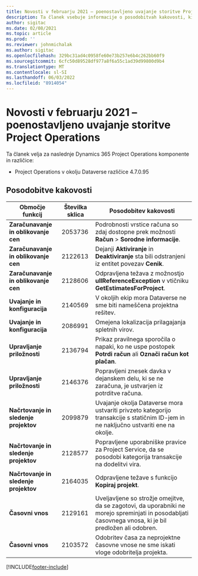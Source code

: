 ```yaml
---
title: Novosti v februarju 2021 – poenostavljeno uvajanje storitve Project Operations
description: Ta članek vsebuje informacije o posodobitvah kakovosti, ki so na voljo v izdaji različice Project Operations lite februarja 2021.
author: sigitac
ms.date: 02/08/2021
ms.topic: article
ms.prod: ''
ms.reviewer: johnmichalak
ms.author: sigitac
ms.openlocfilehash: 329bc31ad4c0958fe60e73b257e6b4c262bb60f9
ms.sourcegitcommit: 6cfc50d89528df977a8f6a55c1ad39d99800d9b4
ms.translationtype: MT
ms.contentlocale: sl-SI
ms.lasthandoff: 06/03/2022
ms.locfileid: "8914054"
---
```

# <a name="whats-new-february-2021---project-operations-lite-deployment"></a>Novosti v februarju 2021 – poenostavljeno uvajanje storitve Project Operations

Ta članek velja za naslednje Dynamics 365 Project Operations komponente in različice:

  - Project Operations v okolju Dataverse različice 4.7.0.95

## <a name="quality-updates"></a>Posodobitve kakovosti

| **Območje funkcij** | **Številka sklica** | **Posodobitev kakovosti** |
| --- | --- | --- |
| **Zaračunavanje in oblikovanje cen** | 2053736 | Podrobnosti vrstice računa so zdaj dostopne prek možnosti **Račun** > **Sorodne informacije**. |
| **Zaračunavanje in oblikovanje cen** | 2122613 | Dejanji **Aktiviranje** in **Deaktiviranje** sta bili odstranjeni iz entitet povezav **Cenik**. |
| **Zaračunavanje in oblikovanje cen** | 2128606 | Odpravljena težava z možnostjo **ullReferenceException** v vtičniku **GetEstimatesForProject**. |
| **Uvajanje in konfiguracija** | 2140569 | V okoljih ekip mora Dataverse ne sme biti nameščena projektna rešitev. |
| **Uvajanje in konfiguracija** | 2086991 | Omejena lokalizacija prilagajanja spletnih virov. |
| **Upravljanje priložnosti** | 2136794 | Prikaz pravilnega sporočila o napaki, ko ne uspe postopek **Potrdi račun** ali **Označi račun kot plačan**. |
| **Upravljanje priložnosti** | 2146376 | Popravljeni znesek davka v dejanskem delu, ki se ne zaračuna, je ustvarjen iz potrditve računa. |
| **Načrtovanje in sledenje projektov** | 2099879 | Uvajanje okolja Dataverse mora ustvariti privzeto kategorijo transakcije s statičnim ID-jem in ne naključno ustvariti ene na okolje. |
| **Načrtovanje in sledenje projektov** | 2128577 | Popravljene uporabniške pravice za Project Service, da se posodobi kategorija transakcije na dodelitvi vira. |
| **Načrtovanje in sledenje projektov** | 2164035 | Odpravljene težave s funkcijo **Kopiraj projekt**. |
| **Časovni vnos** | 2129161 | Uveljavljene so strožje omejitve, da se zagotovi, da uporabniki ne morejo spreminjati in posodabljati časovnega vnosa, ki je bil predložen ali odobren. |
| **Časovni vnos** | 2103572 | Odobritev časa za neprojektne časovne vnose ne sme iskati vloge odobritelja projekta. |


[!INCLUDE[footer-include](../../includes/footer-banner.md)]